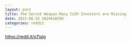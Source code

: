 ```yaml
--- 
layout: post 
title: The Secret Weapon Many CLOV Investors are Missing 
date: 2021-06-25 1624618298 
categories: reddit 
--- 
```

https://redd.it/o7lalq